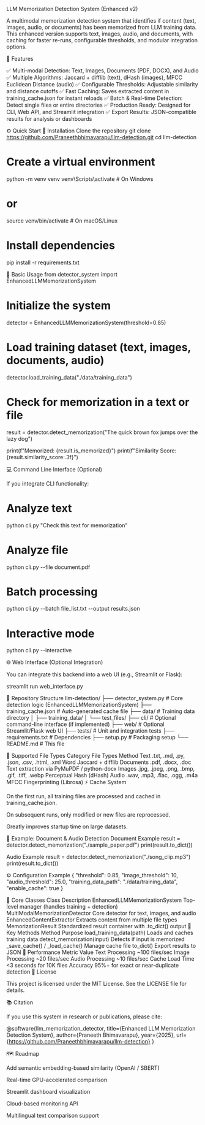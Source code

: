 LLM Memorization Detection System (Enhanced v2)

A multimodal memorization detection system that identifies if content (text, images, audio, or documents) has been memorized from LLM training data.
This enhanced version supports text, images, audio, and documents, with caching for faster re-runs, configurable thresholds, and modular integration options.

🚀 Features

✅ Multi-modal Detection: Text, Images, Documents (PDF, DOCX), and Audio
✅ Multiple Algorithms: Jaccard + difflib (text), dHash (images), MFCC Euclidean Distance (audio)
✅ Configurable Thresholds: Adjustable similarity and distance cutoffs
✅ Fast Caching: Saves extracted content in training_cache.json for instant reloads
✅ Batch & Real-time Detection: Detect single files or entire directories
✅ Production Ready: Designed for CLI, Web API, and Streamlit integration
✅ Export Results: JSON-compatible results for analysis or dashboards

⚙️ Quick Start
🧩 Installation
 Clone the repository
git clone https://github.com/Praneethbhimavarapu/llm-detection.git
cd llm-detection

# Create a virtual environment
python -m venv venv
venv\Scripts\activate     # On Windows
# or
source venv/bin/activate  # On macOS/Linux

# Install dependencies
pip install -r requirements.txt

🧠 Basic Usage
from detector_system import EnhancedLLMMemorizationSystem

# Initialize the system
detector = EnhancedLLMMemorizationSystem(threshold=0.85)

# Load training dataset (text, images, documents, audio)
detector.load_training_data("./data/training_data")

# Check for memorization in a text or file
result = detector.detect_memorization("The quick brown fox jumps over the lazy dog")

print(f"Memorized: {result.is_memorized}")
print(f"Similarity Score: {result.similarity_score:.3f}")

💻 Command Line Interface (Optional)

If you integrate CLI functionality:

# Analyze text
python cli.py "Check this text for memorization"

# Analyze file
python cli.py --file document.pdf

# Batch processing
python cli.py --batch file_list.txt --output results.json

# Interactive mode
python cli.py --interactive

🌐 Web Interface (Optional Integration)

You can integrate this backend into a web UI (e.g., Streamlit or Flask):

streamlit run web_interface.py

📂 Repository Structure
llm-detection/
├── detector_system.py                # Core detection logic (EnhancedLLMMemorizationSystem)
├── training_cache.json               # Auto-generated cache file
├── data/                             # Training data directory
│   ├── training_data/
│   └── test_files/
├── cli/                              # Optional command-line interface (if implemented)
├── web/                              # Optional Streamlit/Flask web UI
├── tests/                            # Unit and integration tests
├── requirements.txt                  # Dependencies
├── setup.py                          # Packaging setup
└── README.md                         # This file

🧩 Supported File Types
Category	File Types	Method
Text	.txt, .md, .py, .json, .csv, .html, .xml	Word Jaccard + difflib
Documents	.pdf, .docx, .doc	Text extraction via PyMuPDF / python-docx
Images	.jpg, .jpeg, .png, .bmp, .gif, .tiff, .webp	Perceptual Hash (dHash)
Audio	.wav, .mp3, .flac, .ogg, .m4a	MFCC Fingerprinting (Librosa)
⚡ Cache System

On the first run, all training files are processed and cached in training_cache.json.

On subsequent runs, only modified or new files are reprocessed.

Greatly improves startup time on large datasets.

🧪 Example: Document & Audio Detection
Document Example
result = detector.detect_memorization("./sample_paper.pdf")
print(result.to_dict())

Audio Example
result = detector.detect_memorization("./song_clip.mp3")
print(result.to_dict())

⚙️ Configuration Example
{
  "threshold": 0.85,
  "image_threshold": 10,
  "audio_threshold": 25.0,
  "training_data_path": "./data/training_data",
  "enable_cache": true
}

🧱 Core Classes
Class	Description
EnhancedLLMMemorizationSystem	Top-level manager (handles training + detection)
MultiModalMemorizationDetector	Core detector for text, images, and audio
EnhancedContentExtractor	Extracts content from multiple file types
MemorizationResult	Standardized result container with .to_dict() output
🧩 Key Methods
Method	Purpose
load_training_data(path)	Loads and caches training data
detect_memorization(input)	Detects if input is memorized
_save_cache() / _load_cache()	Manage cache file
to_dict()	Export results to JSON
🧠 Performance
Metric	Value
Text Processing	~100 files/sec
Image Processing	~20 files/sec
Audio Processing	~10 files/sec
Cache Load Time	<3 seconds for 10K files
Accuracy	95%+ for exact or near-duplicate detection
🧾 License

This project is licensed under the MIT License.
See the LICENSE
 file for details.

📚 Citation

If you use this system in research or publications, please cite:

@software{llm_memorization_detector,
  title={Enhanced LLM Memorization Detection System},
  author={Praneeth Bhimavarapu},
  year={2025},
  url={https://github.com/Praneethbhimavarapu/llm-detection}
}

🗺️ Roadmap

 Add semantic embedding-based similarity (OpenAI / SBERT)

 Real-time GPU-accelerated comparison

 Streamlit dashboard visualization

 Cloud-based monitoring API

 Multilingual text comparison support
